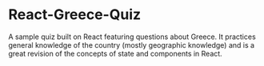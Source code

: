 # React-Greece-Quiz

A sample quiz built on React featuring questions about Greece. It practices general knowledge of the country (mostly geographic knowledge) and is a great revision of the concepts of state and components in React.
